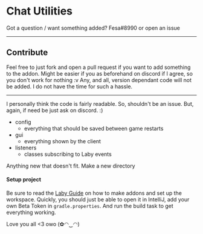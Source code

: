 # Chat Utilities
Got a question / want something added? Fesa#8990 or open an issue
___________
## Contribute
Feel free to just fork and open a pull request if you want to add something to the addon.
Might be easier if you as beforehand on discord if I agree, so you don't work for nothing :v
Any, and all, version dependant code will not be added. I do not have the time for such a hassle. 
___
I personally think the code is fairly readable. So, shouldn't be an issue. But, again, 
if need be just ask on discord. :)
 - config
   - everything that should be saved between game restarts
 - gui
   - everything shown by the client
 - listeners
   - classes subscribing to Laby events

Anything new that doesn't fit. Make a new directory 
#### Setup project
Be sure to read the [Laby Guide](https://wiki.labymod.net/pages/addon/) on how to make addons and set up the workspace.
Quickly, you should just be able to open it in IntelliJ, add your own Beta Token in `gradle.properties`.
And run the build task to get everything working.

Love you all <3 owo (✿◠‿◠)